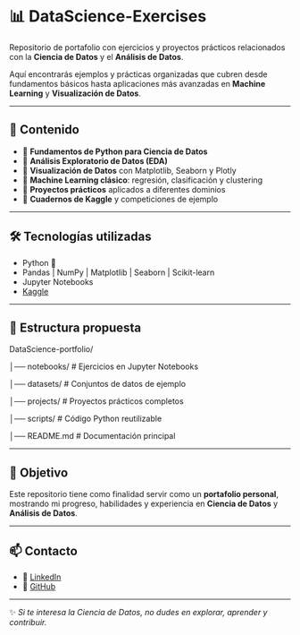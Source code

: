 # 📊 DataScience-Exercises

Repositorio de portafolio con ejercicios y proyectos prácticos relacionados con la **Ciencia de Datos** y el **Análisis de Datos**.  

Aquí encontrarás ejemplos y prácticas organizadas que cubren desde fundamentos básicos hasta aplicaciones más avanzadas en **Machine Learning** y **Visualización de Datos**.

---

## 🚀 Contenido

- 🔹 **Fundamentos de Python para Ciencia de Datos**  
- 🔹 **Análisis Exploratorio de Datos (EDA)**  
- 🔹 **Visualización de Datos** con Matplotlib, Seaborn y Plotly  
- 🔹 **Machine Learning clásico**: regresión, clasificación y clustering  
- 🔹 **Proyectos prácticos** aplicados a diferentes dominios  
- 🔹 **Cuadernos de Kaggle** y competiciones de ejemplo  

---

## 🛠️ Tecnologías utilizadas

- Python 🐍  
- Pandas | NumPy | Matplotlib | Seaborn | Scikit-learn  
- Jupyter Notebooks  
- [Kaggle](https://www.kaggle.com/)  

---

## 📂 Estructura propuesta

DataScience-portfolio/

│── notebooks/ # Ejercicios en Jupyter Notebooks

│── datasets/ # Conjuntos de datos de ejemplo

│── projects/ # Proyectos prácticos completos

│── scripts/ # Código Python reutilizable

│── README.md # Documentación principal



---

## 🌱 Objetivo

Este repositorio tiene como finalidad servir como un **portafolio personal**, mostrando mi progreso, habilidades y experiencia en **Ciencia de Datos** y **Análisis de Datos**.  

---

## 📫 Contacto

- 💼 [LinkedIn](https://www.linkedin.com/in/natalia-beltran-2539a69b/)  
- 🐙 [GitHub](https://github.com/xxnathyxx)  

---

✨ *Si te interesa la Ciencia de Datos, no dudes en explorar, aprender y contribuir.*  
